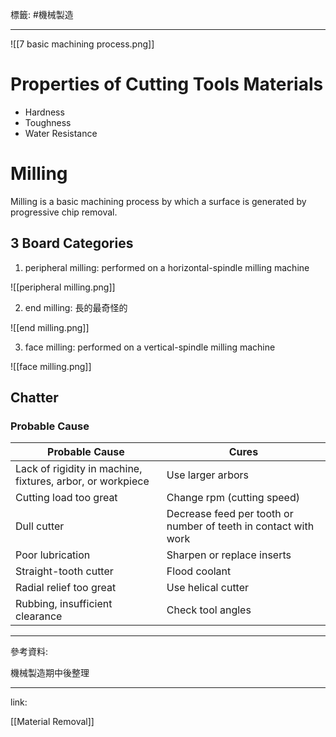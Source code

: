 標籤: #機械製造 

---

![[7 basic machining process.png]]

# Properties of Cutting Tools Materials

- Hardness
- Toughness
- Water Resistance

# Milling

Milling is a basic machining process by which a surface is generated by progressive chip removal.

## 3 Board Categories

1. peripheral milling: performed on a horizontal-spindle milling machine

![[peripheral milling.png]]

2. end milling: 長的最奇怪的

![[end milling.png]]

3. face milling: performed on a vertical-spindle milling machine

![[face milling.png]]

## Chatter

### Probable Cause

| Probable Cause                                             | Cures                                                           |
| ---------------------------------------------------------- | --------------------------------------------------------------- |
| Lack of rigidity in machine, fixtures, arbor, or workpiece | Use larger arbors                                               |
| Cutting load too great                                     | Change rpm (cutting speed)                                      |
| Dull cutter                                                | Decrease feed per tooth or number of teeth in contact with work |
| Poor lubrication                                           | Sharpen or replace inserts                                      |
| Straight-tooth cutter                                      | Flood coolant                                                   |
| Radial relief too great                                    | Use helical cutter                                              |
| Rubbing, insufficient clearance                            | Check tool angles                                               | 

---

參考資料:

機械製造期中後整理

---

link:

[[Material Removal]]